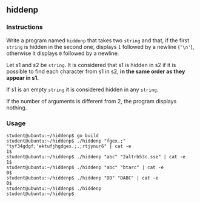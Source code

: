 ## hiddenp

### Instructions

Write a program named `hiddenp` that takes two `string` and that, if the first `string` is hidden in the second one, displays `1` followed by a newline (`'\n'`), otherwise it displays `0` followed by a newline.

Let s1 and s2 be `string`. It is considered that s1 is hidden in s2 if it is possible to find each character from s1 in s2, **in the same order as they appear in s1.**

If s1 is an empty `string` it is considered hidden in any `string`.

If the number of arguments is different from 2, the program displays nothing.

### Usage

```console
student@ubuntu:~/hiddenp$ go build
student@ubuntu:~/hiddenp$ ./hiddenp "fgex.;" "tyf34gdgf;'ektufjhgdgex.;.;rtjynur6" | cat -e
1$
student@ubuntu:~/hiddenp$ ./hiddenp "abc" "2altrb53c.sse" | cat -e
1$
student@ubuntu:~/hiddenp$ ./hiddenp "abc" "btarc" | cat -e
0$
student@ubuntu:~/hiddenp$ ./hiddenp "DD" "DABC" | cat -e
0$
student@ubuntu:~/hiddenp$ ./hiddenp
student@ubuntu:~/hiddenp$
```
